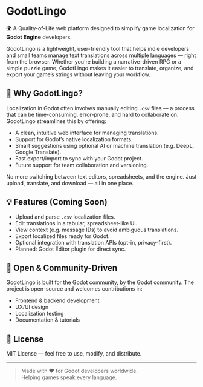 # GodotLingo

🌍 A Quality-of-Life web platform designed to simplify game localization for **Godot Engine** developers.

GodotLingo is a lightweight, user-friendly tool that helps indie developers and small teams manage text translations across multiple languages — right from the browser. Whether you're building a narrative-driven RPG or a simple puzzle game, GodotLingo makes it easier to translate, organize, and export your game’s strings without leaving your workflow.

## 🎯 Why GodotLingo?

Localization in Godot often involves manually editing `.csv` files — a process that can be time-consuming, error-prone, and hard to collaborate on. GodotLingo streamlines this by offering:

- A clean, intuitive web interface for managing translations.
- Support for Godot’s native localization formats.
- Smart suggestions using optional AI or machine translation (e.g. DeepL, Google Translate).
- Fast export/import to sync with your Godot project.
- Future support for team collaboration and versioning.

No more switching between text editors, spreadsheets, and the engine. Just upload, translate, and download — all in one place.

## 💡 Features (Coming Soon)

- Upload and parse `.csv` localization files.
- Edit translations in a tabular, spreadsheet-like UI.
- View context (e.g. message IDs) to avoid ambiguous translations.
- Export localized files ready for Godot.
- Optional integration with translation APIs (opt-in, privacy-first).
- Planned: Godot Editor plugin for direct sync.

## 🌱 Open & Community-Driven

GodotLingo is built for the Godot community, by the Godot community. The project is open-source and welcomes contributions in:
- Frontend & backend development
- UX/UI design
- Localization testing
- Documentation & tutorials

## 📄 License

MIT License — feel free to use, modify, and distribute.

---

> Made with ❤️ for Godot developers worldwide.  
> Helping games speak every language.
